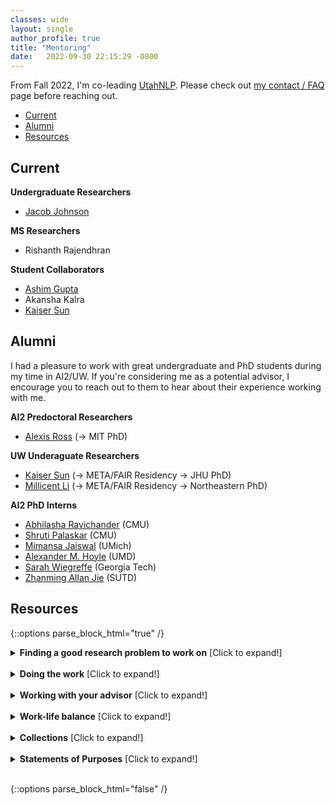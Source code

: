 ```yaml
---
classes: wide
layout: single
author_profile: true
title: "Mentoring" 
date:   2022-09-30 22:15:29 -0800
---
```


From Fall 2022, I'm co-leading [UtahNLP](http://nlp.cs.utah.edu/). Please check out [my contact / FAQ](https://www.anamarasovic.com/contact/) page before reaching out. 

* [Current](https://www.anamarasovic.com/mentoring/#current)
* [Alumni](https://www.anamarasovic.com/mentoring/#alumni)
* [Resources](https://www.anamarasovic.com/mentoring/#resources)

## Current 

**Undergraduate Researchers**         

* [Jacob Johnson](https://nnnnnnnn.info/)

**MS Researchers** 

* Rishanth Rajendhran

**Student Collaborators**          

* [Ashim Gupta](https://ashim95.github.io/)  
* Akansha Kalra
* [Kaiser Sun](https://kaiserwholearns.github.io/) 


## Alumni

I had a pleasure to work with great undergraduate and PhD students during my time in AI2/UW. If you're considering me as a potential advisor, I encourage you to reach out to them to hear about their experience working with me. 

**AI2 Predoctoral Researchers**

* [Alexis Ross](https://alexisjihyeross.github.io/) (&rarr; MIT PhD)

**UW Underaguate Researchers**

* [Kaiser Sun](https://kaiserwholearns.github.io/) (&rarr; META/FAIR Residency &rarr; JHU PhD)
* [Millicent Li](https://millicentli.github.io/) (&rarr; META/FAIR Residency &rarr;  Northeastern PhD)

**AI2 PhD Interns**

* [Abhilasha Ravichander](https://www.cs.cmu.edu/~aravicha/) (CMU)
* [Shruti Palaskar](https://shrutijpalaskar.github.io/) (CMU)
* [Mimansa Jaiswal](https://mimansajaiswal.github.io/) (UMich)
* [Alexander M. Hoyle](https://alexanderhoyle.com/) (UMD)
* [Sarah Wiegreffe](https://sarahwie.github.io/) (Georgia Tech)
* [Zhanming Allan Jie](https://allanj.github.io/) (SUTD)


## Resources 

{::options parse_block_html="true" /}
<details><summary markdown="span"><b>Finding a good research problem to work on</b> [Click to expand!]</summary>              

[Every PhD is different by Maxwell Forbes](https://maxwellforbes.com/posts/every-phd-is-different/)


[Research Taste Exercises by Christopher Olah](http://colah.github.io/notes/taste/) 

[How to do influential research: a few lessons learned by Xiaodong He](https://twitter.com/WilliamWangNLP/status/1420567513885077506/photo/1)

[How To Choose a Good Scientific Problem by Uri Alon](https://www.weizmann.ac.il/mcb/UriAlon/sites/mcb.UriAlon/files/uploads/nurturing/howtochoosegoodproblem.pdf)

[Coming up with research ideas by Marco Tulio Ribeiro](https://medium.com/@marcotcr/coming-up-with-research-ideas-3032682e5852)

</details>                      
<br/>

<details><summary markdown="span"><b>Doing the work</b> [Click to expand!]</summary>              


[Organizing and evaluating research ideas by Marco Tulio Ribeiro](https://medium.com/@marcotcr/e137637b599e)

[Foundations: How to design experiments in NLU by Sam Bowman](https://drive.google.com/file/d/1kUarnxZNa-ojz0KvZFmHeAEFwTkEH7lg/edit)

</details>                      
<br/>

<details><summary markdown="span"><b>Working with your advisor</b> [Click to expand!]</summary>              


[Should You Take My Advice? by Jimmy Lin](https://github.com/lintool/guide/blob/master/ignoring-advice.md)

[How to share progress with your mentors/collaborators? by Jia-Bin Huang](https://twitter.com/jbhuang0604/status/1453378296608137229)

[How to do research with my mentors effectively? by Jia-Bin Huang](https://twitter.com/jbhuang0604/status/1418407079077842944)

[How to work with your advisor(s)? by Jia-Bin Huan](https://twitter.com/jbhuang0604/status/1546361365778022400)           

</details>                   
<br/>

<details><summary markdown="span"><b>Work-life balance</b> [Click to expand!]</summary>              

[Stress in Research. Part I: The Tournament and the Axe by Charles Sutton](http://www.theexclusive.org/2018/03/tournament-axe.html)

[Stress in Research. Part II: Research Worth and Self-Worth by Charles Sutton](http://www.theexclusive.org/2018/04/worth.html)

[Stress in Research. Part III: The Trouble about Freedom by Charles Sutton](http://www.theexclusive.org/2018/05/freedom.html)

[Stress in Research. Part IV: A Tsunami of Logistics by Charles Sutton](http://www.theexclusive.org/2018/07/logistic-tsunami.html)

[Stress in Research. Part V: If you really are an Impostor, then it's not a Syndrome by Charles Sutton](http://www.theexclusive.org/2018/09/impostor.html)          

</details>                               
<br/>

<details><summary markdown="span"><b>Collections</b> [Click to expand!]</summary>              


[Good Citizen of CVPR](https://faculty.cc.gatech.edu/~parikh/citizenofcvpr/) has so many good talks covering a wide range of topics. 

[Awesome Tips](https://github.com/jbhuang0604/awesome-tips) is an extensive list of advices by Jia-Bin Huang.  

["A repository of links with advice related to grad school applications, research, phd etc"](https://github.com/shaily99/advice#examples) by Shaily Bhatt.

[Getting a Computer Science PhD in the USA](https://parentheticallyspeaking.org/articles/us-cs-phd-faq/#%28part._.What_is_the___300_000_model__%29) by Shriram Krishnamurthi. 



</details>                               
<br/>

<details><summary markdown="span"><b>Statements of Purposes</b> [Click to expand!]</summary>              

* [Will Merrill](https://docs.google.com/document/d/1oQn9_jBVUNutMItuH-Bc3Od8CfwMCBAHnCjdTzBB8K8/edit)

* [Suchin Gururangan](https://suchin.io/personal-statement-advice/)

* [Nelson Liu](https://blog.nelsonliu.me/2020/11/11/phd-personal-statement/)

* [Rishi Bommasani](https://drive.google.com/file/d/1t1yLgC0QMQ-8KyntZvZ7n8dgrF0U9T_v/view)

* [Jason Wei](https://jasonwei20.github.io/files/2021_Stanford_SoP.pdf)

* [Vijay Viswanathan](https://docs.google.com/document/d/10nkNL1NcVYsz9-YLGxR6I1qgckNVGR3wAujrVME-fNs/edit)

* [Yash Bhalgat](https://yashbhalgat.github.io/data/SOP_Oxford.pdf)

* [Aaron Dharna](https://docs.google.com/document/d/1d3bhFQ1e5oOmSZ1H5Cgvf5sd7L9M00zkYhdPl4UPvfg/edit)

* [Abubakar Abid](https://docs.google.com/document/d/1YOpynMzEhkNkn63YdP83I5uQQAjnTc28U1VSRU8xO_A/edit)

* [Saujas Vaduguru](https://saujasv.github.io/phd-applications)

* [Hany Hamed](https://hany606.notion.site/Statement-of-Purpose-SoP-research-statement-41f0923aa14c417bafc9ecc779891fa0)

* [Sai Siddartha Maram](https://github.com/siddu1998/Graduate-Admissions)

* [Sarah Cormiea](https://www.dropbox.com/s/qdsnzflsx9fa7nm/CORMIEA_StatementOfPurpose_Hopkins_FINAL.pdf?dl=0)

[More examples in this amazing repo](https://github.com/shaily99/advice#examples)

[Inside Ph.D. admissions: What readers look for in a Statement of Purpose by Nathan Schneider](https://nschneid.medium.com/inside-ph-d-admissions-what-readers-look-for-in-a-statement-of-purpose-3db4e6081f80)




</details>  
<br/>


{::options parse_block_html="false" /}              
